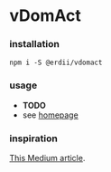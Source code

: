 # vDomAct

### installation

`npm i -S @erdii/vdomact`

### usage

* **TODO**
* see [homepage](https://erdii.github.io/vdomact/)

### inspiration

[This Medium article](https://medium.com/@sweetpalma/gooact-react-in-160-lines-of-javascript-44e0742ad60f).

